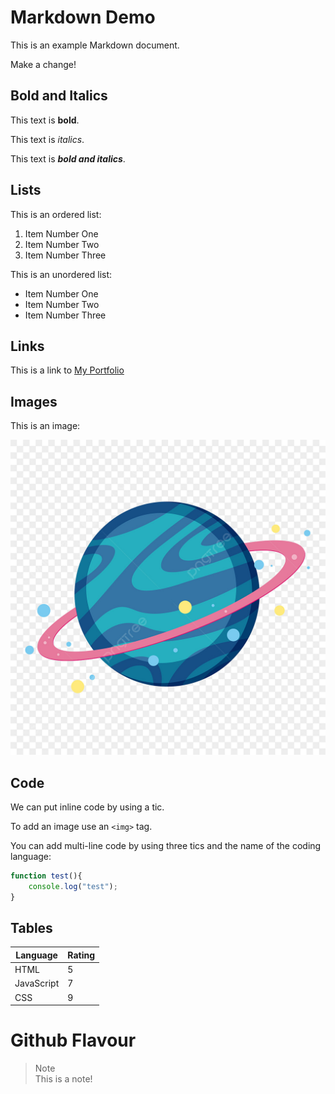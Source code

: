 # Markdown Demo

This is an example Markdown document.

Make a change!

## Bold and Italics

This text is **bold**.

This text is _italics_.

This text is **_bold and italics_**.

## Lists

This is an ordered list:

1. Item Number One
2. Item Number Two
3. Item Number Three

This is an unordered list:

- Item Number One
- Item Number Two
- Item Number Three


## Links

This is a link to [My Portfolio](https://github.com/MohithJegan)

## Images

This is an image:

![Planet Image](./images/planet.jpg)

## Code

We can put inline code by using a tic.

To add an image use an `<img>` tag.

You can add multi-line code by using three tics and the name of the coding language:

```javascript
function test(){
    console.log("test");
}
```

## Tables

| Language   | Rating |
| ---------- | ------ |
| HTML       |  5     |
| JavaScript |  7     |
| CSS        |  9     |

# Github Flavour

> Note  
> This is a note!